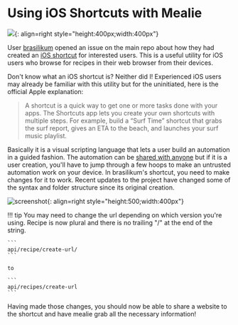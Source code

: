 # Using iOS Shortcuts with Mealie
![](/img/iphone-image.png){: align=right style="height:400px;width:400px"}


User  [brasilikum](https://github.com/brasilikum) opened an issue on the main repo about how they had created an [iOS shortcut](https://github.com/hay-kot/mealie/issues/103) for interested users. This is a useful utility for iOS users who browse for recipes in their web browser from their devices.

Don't know what an iOS shortcut is? Neither did I! Experienced iOS users may already be familiar with this utility but for the uninitiated, here is the official Apple explanation:


> A shortcut is a quick way to get one or more tasks done with your apps. The Shortcuts app lets you create your own shortcuts with multiple steps. For example, build a “Surf Time” shortcut that grabs the surf report, gives an ETA to the beach, and launches your surf music playlist.


Basically it is a visual scripting language that lets a user build an automation in a guided fashion. The automation can be [shared with anyone](https://www.icloud.com/shortcuts/6ae356d5fc644cfa8983a3c90f242fbb) but if it is a user creation, you'll have to jump through a few hoops to make an untrusted automation work on your device. In brasilikum's shortcut, you need to make changes for it to work. Recent updates to the project have changed some of the syntax and folder structure since its original creation.


![screenshot](/img/ios-shortcut-image.jpg){: align=right style="height:500;width:400px"}



!!! tip
    You may need to change the url depending on which version you're using. Recipe is now plural and there is no trailing "/" at the end of the string.
    
    ```
    api/recipe/create-url/
    ```

    to

    ```
    api/recipes/create-url
    ```

    

Having made those changes, you should now be able to share a website to the shortcut and have mealie grab all the necessary information!
